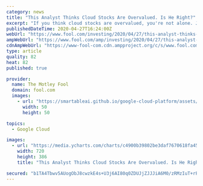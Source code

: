 ```yaml
---
category: news
title: "This Analyst Thinks Cloud Stocks Are Overvalued. Is He Right?"
excerpt: "If you think cloud stocks are overvalued, you're not alone. JPMorgan Chase analyst Mark Murphy slashed his ratings on a number of well-known SaaS (software-as-a-service) companies -- Alteryx ( NYSE:AYX) ,"
publishedDateTime: 2020-04-27T16:24:00Z
webUrl: "https://www.fool.com/investing/2020/04/27/this-analyst-thinks-cloud-stocks-are-overvalued-is.aspx"
ampWebUrl: "https://www.fool.com/amp/investing/2020/04/27/this-analyst-thinks-cloud-stocks-are-overvalued-is.aspx"
cdnAmpWebUrl: "https://www-fool-com.cdn.ampproject.org/c/s/www.fool.com/amp/investing/2020/04/27/this-analyst-thinks-cloud-stocks-are-overvalued-is.aspx"
type: article
quality: 82
heat: 82
published: true

provider:
  name: The Motley Fool
  domain: fool.com
  images:
    - url: "https://smartableai.github.io/google-cloud-platform/assets/images/organizations/fool.com-50x50.jpg"
      width: 50
      height: 50

topics:
  - Google Cloud

images:
  - url: "https://media.ycharts.com/charts/c4900b39802be3daf7670618fa458d90.png"
    width: 720
    height: 386
    title: "This Analyst Thinks Cloud Stocks Are Overvalued. Is He Right?"

secured: "b1TA4Tbwv5AUogObJ8cwzkE4s+U3j6AI80q0ZDUJjZJJJiA6M0/zRMzIuT+rPjbRFe6TUU4BtpuZNdN/oQmJa9zrq297XOuq7BWdG+SikLtuod45PlzuBtBMJuRNuL6FQNDKMNpTatKCXDmVuTQx+cG2qowuwcZiTKmmQC9fb/OPuoaT/Hm+hmV4UpEUygv6D59VPVKqy45tDPSReeKMlYOuCy/LZmTlteZwt6bRwmd+o2COhshCfwLF9Wkis09nk23vnA7acQvb8ioUJcs4cTpb/mlDr3DI7k/gQk9AvGnS9GgGErmbCsprH8kShswF;j6vHsXCq0wNzCloHy8mobw=="
---
```


